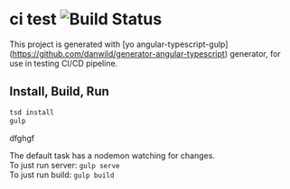 # ci test ![Build Status](http://ci.nawth.io:8080/buildStatus/icon?job=NodeWorking&build=1)

This project is generated with [yo angular-typescript-gulp] (https://github.com/danwild/generator-angular-typescript)
generator, for use in testing CI/CD pipeline.

## Install, Build, Run

```bash
tsd install
gulp
```


dfghgf

The default task has a nodemon watching for changes.<br/>
To just run server: `gulp serve`<br/>
To just run build: `gulp build`